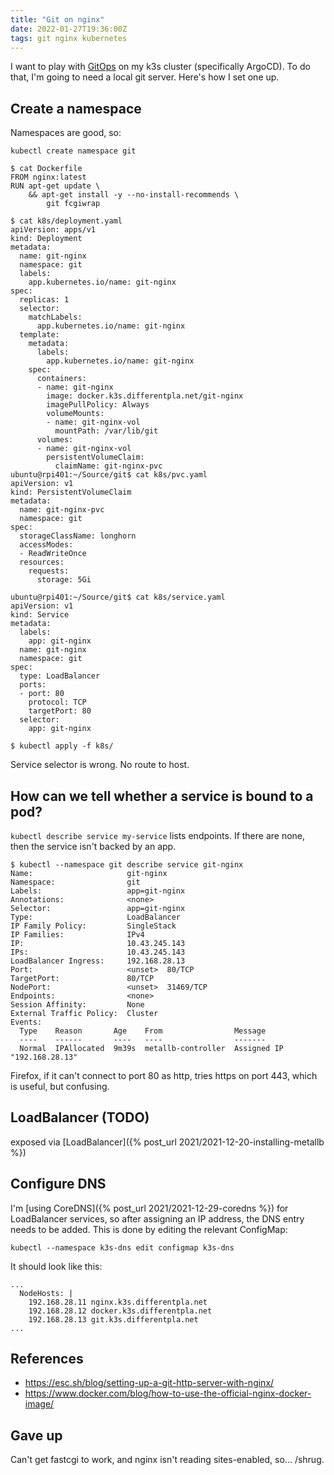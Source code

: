 ```yaml
---
title: "Git on nginx"
date: 2022-01-27T19:36:00Z
tags: git nginx kubernetes
---
```


I want to play with [GitOps](https://www.gitops.tech/) on my k3s cluster (specifically ArgoCD). To do that, I'm going to need a local git server. Here's how I set one up.

## Create a namespace

Namespaces are good, so:

```
kubectl create namespace git
```



```
$ cat Dockerfile
FROM nginx:latest
RUN apt-get update \
    && apt-get install -y --no-install-recommends \
        git fcgiwrap
```


```
$ cat k8s/deployment.yaml
apiVersion: apps/v1
kind: Deployment
metadata:
  name: git-nginx
  namespace: git
  labels:
    app.kubernetes.io/name: git-nginx
spec:
  replicas: 1
  selector:
    matchLabels:
      app.kubernetes.io/name: git-nginx
  template:
    metadata:
      labels:
        app.kubernetes.io/name: git-nginx
    spec:
      containers:
      - name: git-nginx
        image: docker.k3s.differentpla.net/git-nginx
        imagePullPolicy: Always
        volumeMounts:
        - name: git-nginx-vol
          mountPath: /var/lib/git
      volumes:
      - name: git-nginx-vol
        persistentVolumeClaim:
          claimName: git-nginx-pvc
ubuntu@rpi401:~/Source/git$ cat k8s/pvc.yaml
apiVersion: v1
kind: PersistentVolumeClaim
metadata:
  name: git-nginx-pvc
  namespace: git
spec:
  storageClassName: longhorn
  accessModes:
  - ReadWriteOnce
  resources:
    requests:
      storage: 5Gi

ubuntu@rpi401:~/Source/git$ cat k8s/service.yaml
apiVersion: v1
kind: Service
metadata:
  labels:
    app: git-nginx
  name: git-nginx
  namespace: git
spec:
  type: LoadBalancer
  ports:
  - port: 80
    protocol: TCP
    targetPort: 80
  selector:
    app: git-nginx
```


```
$ kubectl apply -f k8s/
```

Service selector is wrong. No route to host.

## How can we tell whether a service is bound to a pod?

`kubectl describe service my-service` lists endpoints. If there are none, then the service isn't backed by an app.

```
$ kubectl --namespace git describe service git-nginx
Name:                     git-nginx
Namespace:                git
Labels:                   app=git-nginx
Annotations:              <none>
Selector:                 app=git-nginx
Type:                     LoadBalancer
IP Family Policy:         SingleStack
IP Families:              IPv4
IP:                       10.43.245.143
IPs:                      10.43.245.143
LoadBalancer Ingress:     192.168.28.13
Port:                     <unset>  80/TCP
TargetPort:               80/TCP
NodePort:                 <unset>  31469/TCP
Endpoints:                <none>
Session Affinity:         None
External Traffic Policy:  Cluster
Events:
  Type    Reason       Age    From                Message
  ----    ------       ----   ----                -------
  Normal  IPAllocated  9m39s  metallb-controller  Assigned IP "192.168.28.13"
```

Firefox, if it can't connect to port 80 as http, tries https on port 443, which is useful, but confusing.



## LoadBalancer (TODO)

exposed via [LoadBalancer]({% post_url 2021/2021-12-20-installing-metallb %})

## Configure DNS

I'm [using CoreDNS]({% post_url 2021/2021-12-29-coredns %}) for LoadBalancer services, so after assigning an IP address, the DNS entry needs to be added. This is done by editing the relevant ConfigMap:

```
kubectl --namespace k3s-dns edit configmap k3s-dns
```

It should look like this:

```
...
  NodeHosts: |
    192.168.28.11 nginx.k3s.differentpla.net
    192.168.28.12 docker.k3s.differentpla.net
    192.168.28.13 git.k3s.differentpla.net
...
```

## References

- <https://esc.sh/blog/setting-up-a-git-http-server-with-nginx/>
- <https://www.docker.com/blog/how-to-use-the-official-nginx-docker-image/>

## Gave up

Can't get fastcgi to work, and nginx isn't reading sites-enabled, so... /shrug.

